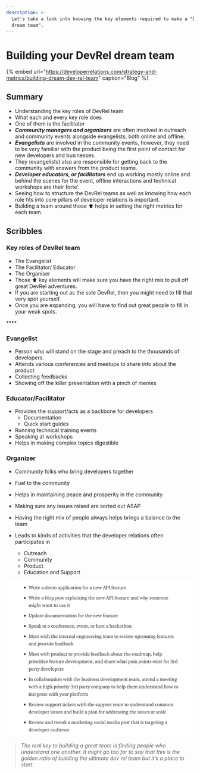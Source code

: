```yaml
---
description: >-
  Let's take a look into knowing the key elements required to make a "DevRel
  dream team".
---
```


# Building your DevRel dream team

{% embed url="https://developerrelations.com/strategy-and-metrics/building-dream-dev-rel-team" caption="Blog" %}

## Summary

* Understanding the key roles of DevRel team
* What each and every key role does
* One of them is the facilitator
* _**Community managers and organizers**_ are often involved in outreach and community events alongside evangelists, both online and offline. 
* _**Evangelists**_ are involved in the community events, however, they need to be very familiar with the product being the first point of contact for new developers and businesses. 
* They \(evangelists\) also are responsible for getting back to the community with answers from the product teams.
* _**Developer educators, or facilitators**_ end up working mostly online and behind the scenes for the event,  offline interactions and technical workshops are their forte'. 
* Seeing how to structure the DevRel teams as well as knowing how each role fits into core pillars of developer relations is important. 
* Building a team around those ⬆️ helps in setting the right metrics for each team. 



## Scribbles

### Key roles of DevRel team

* The Evangelist
* The Facilitator/ Educator
* The Organiser  
* Those ⬆️ key elements will make sure you have the right mix to pull off great DevRel adventures. 
* If you are starting out as the sole DevRel, then you might need to fill that very spot yourself. 
* Once you are expanding, you will have to find out great people to fill in your weak spots. 

\*\*\*\*

### **Evangelist**

* Person who will stand on the stage and preach to the thousands of developers.
* Attends various conferences and meetups to share info about the product 
* Collecting feedbacks 
* Showing off the killer presentation with a pinch of memes

### Educator/Facilitator

* Provides the support/acts as a backbone for developers 
  * Documentation 
  * Quick start guides
* Running technical training events 
* Speaking at workshops
* Helps in making complex topics digestible

### Organizer 

* Community folks who bring developers together
* Fuel to the community
* Helps in maintaining peace and prosperity in the community
* Making sure any issues raised are sorted out ASAP



* Having the right mix of people always helps brings a balance to the team
* Leads to kinds of activities that the developer relations often participates in 
  * Outreach 
  * Community 
  * Product
  * Education and Support

![](../.gitbook/assets/image%20%288%29.png)



> _The real key to building a great team is finding people who understand one another. It might go too far to say that this is the golden ratio of building the ultimate dev rel team but it’s a place to start._

